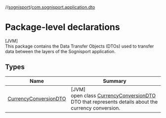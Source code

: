 //[sognisport](../../index.md)/[com.sognisport.application.dto](index.md)

# Package-level declarations

[JVM]\
This package contains the Data Transfer Objects (DTOs) used to transfer data between the layers of the Sognisport application.

## Types

| Name | Summary |
|---|---|
| [CurrencyConversionDTO](-currency-conversion-d-t-o/index.md) | [JVM]<br>open class [CurrencyConversionDTO](-currency-conversion-d-t-o/index.md)<br>DTO that represents details about the currency conversion. |

